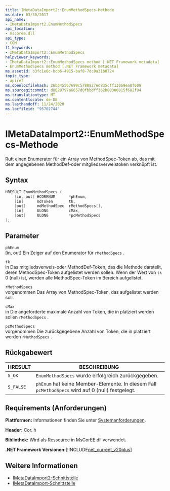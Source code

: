 ```yaml
---
title: IMetaDataImport2::EnumMethodSpecs-Methode
ms.date: 03/30/2017
api_name:
- IMetaDataImport2.EnumMethodSpecs
api_location:
- mscoree.dll
api_type:
- COM
f1_keywords:
- IMetaDataImport2::EnumMethodSpecs
helpviewer_keywords:
- IMetaDataImport2::EnumMethodSpecs method [.NET Framework metadata]
- EnumMethodSpecs method [.NET Framework metadata]
ms.assetid: b3fc1e6c-bcb6-4915-baf8-7dc0a31b8724
topic_type:
- apiref
ms.openlocfilehash: 26b345567699c5780827ed835cff13069ea8f609
ms.sourcegitcommit: d8020797a6657d0fbbdff362b80300815f682f94
ms.translationtype: MT
ms.contentlocale: de-DE
ms.lasthandoff: 11/24/2020
ms.locfileid: "95702744"
---
```

# <a name="imetadataimport2enummethodspecs-method"></a>IMetaDataImport2::EnumMethodSpecs-Methode

Ruft einen Enumerator für ein Array von MethodSpec-Token ab, das mit dem angegebenen MethodDef-oder mitgliedsverweistoken verknüpft ist.  
  
## <a name="syntax"></a>Syntax  
  
```cpp  
HRESULT EnumMethodSpecs (  
    [in, out] HCORENUM      *phEnum,
    [in]      mdToken       tk,  
    [out]     mdMethodSpec  rMethodSpecs[],  
    [in]      ULONG         cMax,  
    [out]     ULONG         *pcMethodSpecs  
);
```  
  
## <a name="parameters"></a>Parameter  

 `phEnum`  
 [in, out] Ein Zeiger auf den Enumerator für `rMethodSpecs` .  
  
 `tk`  
 in Das mitgliedsverweis-oder MethodDef-Token, das die Methode darstellt, deren MethodSpec-Token aufgelistet werden sollen. Wenn der Wert von `tk` 0 (null) ist, werden alle MethodSpec-Token im Bereich aufgelistet.  
  
 `rMethodSpecs`  
 vorgenommen Das Array von MethodSpec-Token, das aufgelistet werden soll.  
  
 `cMax`  
 in Die angeforderte maximale Anzahl von Token, die in platziert werden sollen `rMethodSpecs` .  
  
 `pcMethodSpecs`  
 vorgenommen Die zurückgegebene Anzahl von Token, die in platziert werden `rMethodSpecs` .  
  
## <a name="return-value"></a>Rückgabewert  
  
|HRESULT|BESCHREIBUNG|  
|-------------|-----------------|  
|`S_OK`|`EnumMethodSpecs` wurde erfolgreich zurückgegeben.|  
|`S_FALSE`|`phEnum` hat keine Member-Elemente. In diesem Fall `pcMethodSpecs` wird auf 0 (null) festgelegt.|  
  
## <a name="requirements"></a>Requirements (Anforderungen)  

 **Plattformen:** Informationen finden Sie unter [Systemanforderungen](../../get-started/system-requirements.md).  
  
 **Header:** Cor. h  
  
 **Bibliothek:** Wird als Ressource in MsCorEE.dll verwendet.  
  
 **.NET Framework Versionen:**[!INCLUDE[net_current_v20plus](../../../../includes/net-current-v20plus-md.md)]  
  
## <a name="see-also"></a>Weitere Informationen

- [IMetaDataImport2-Schnittstelle](imetadataimport2-interface.md)
- [IMetaDataImport-Schnittstelle](imetadataimport-interface.md)
